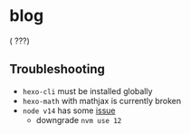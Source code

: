 # blog

( ???)

## Troubleshooting

- `hexo-cli` must be installed globally
- `hexo-math` with mathjax is currently broken
- `node v14` has some [issue](https://github.com/hexojs/hexo/issues/4260)
  - downgrade `nvm use 12`

